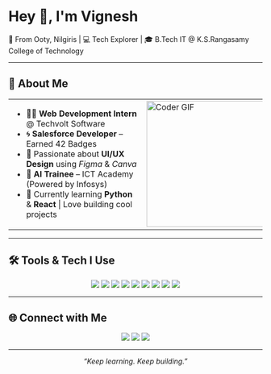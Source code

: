 # Hey 👋, I'm Vignesh

🌄 From Ooty, Nilgiris | 💻 Tech Explorer | 🎓 B.Tech IT @ K.S.Rangasamy College of Technology

---
## 🚀 About Me

<table> <tr> <td>
<div style="flex: 1; min-width: 250px;">

- 🧑‍💻 **Web Development Intern** @ Techvolt Software  
- 🌀 **Salesforce Developer** – Earned 42 Badges  
- 🎨 Passionate about **UI/UX Design** using *Figma* & *Canva*  
- 🤖 **AI Trainee** – ICT Academy (Powered by Infosys)  
- 🐍 Currently learning **Python** & **React** | Love building cool projects

</div>

</td> <td> <img alt="Coder GIF" height=250 width=350 src="https://cdn.dribbble.com/users/730703/screenshots/6581243/avento.gif" /> </td> </tr> </table>

</div>




---

## 🛠️ Tools & Tech I Use

<p align="center">
  <img src="https://img.shields.io/badge/HTML-F06529?style=for-the-badge&logo=html5&logoColor=white" />
  <img src="https://img.shields.io/badge/CSS-2965f1?style=for-the-badge&logo=css3&logoColor=white" />
  <img src="https://img.shields.io/badge/JavaScript-f7df1e?style=for-the-badge&logo=javascript&logoColor=black" />
  <img src="https://img.shields.io/badge/React-20232a?style=for-the-badge&logo=react&logoColor=61dafb" />
  <img src="https://img.shields.io/badge/MySQL-00758F?style=for-the-badge&logo=mysql&logoColor=white" />
  <img src="https://img.shields.io/badge/Salesforce-00A1E0?style=for-the-badge&logo=salesforce&logoColor=white" />
  <img src="https://img.shields.io/badge/Python-306998?style=for-the-badge&logo=python&logoColor=white" />
  <img src="https://img.shields.io/badge/Figma-F24E1E?style=for-the-badge&logo=figma&logoColor=white" />
  <img src="https://img.shields.io/badge/Canva-00C4CC?style=for-the-badge&logo=canva&logoColor=white" />
</p>

---

## 🌐 Connect with Me

<p align="center">
  <a href="https://github.com/vignesh-219"><img src="https://img.shields.io/badge/GitHub-000?style=for-the-badge&logo=github&logoColor=white" /></a>
  <a href="vigneshudhayakumar03@gmail.com"><img src="https://img.shields.io/badge/Gmail-D14836?style=for-the-badge&logo=gmail&logoColor=white" /></a>
  <a href="https://linkedin.com/in/vignesh-it"><img src="https://img.shields.io/badge/LinkedIn-0077b5?style=for-the-badge&logo=linkedin&logoColor=white" /></a>
</p>

---

<p align="center">
  <em>“Keep learning. Keep building.”</em>
</p>
